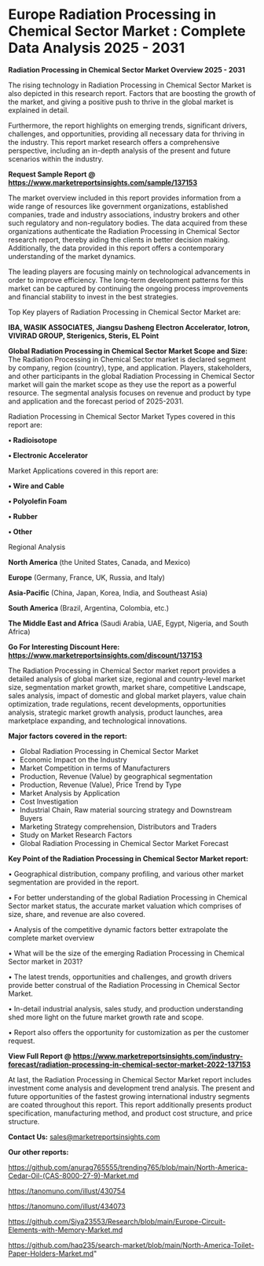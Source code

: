 # Europe Radiation Processing in Chemical Sector Market : Complete Data Analysis 2025 - 2031

<Strong> Radiation Processing in Chemical Sector Market Overview 2025 - 2031</strong>

The rising technology in Radiation Processing in Chemical Sector Market is also depicted in this research report. Factors that are boosting the growth of the market, and giving a positive push to thrive in the global market is explained in detail.

Furthermore, the report highlights on emerging trends, significant drivers, challenges, and opportunities, providing all necessary data for thriving in the industry. This report market research offers a comprehensive perspective, including an in-depth analysis of the present and future scenarios within the industry.

<strong>Request Sample Report @ <a href=https://www.marketreportsinsights.com/sample/137153>https://www.marketreportsinsights.com/sample/137153</a></strong>

The market overview included in this report provides information from a wide range of resources like government organizations, established companies, trade and industry associations, industry brokers and other such regulatory and non-regulatory bodies. The data acquired from these organizations authenticate the Radiation Processing in Chemical Sector research report, thereby aiding the clients in better decision making. Additionally, the data provided in this report offers a contemporary understanding of the market dynamics.

The leading players are focusing mainly on technological advancements in order to improve efficiency. The long-term development patterns for this market can be captured by continuing the ongoing process improvements and financial stability to invest in the best strategies.

Top Key players of Radiation Processing in Chemical Sector Market are:

<strong>IBA, WASIK ASSOCIATES, Jiangsu Dasheng Electron Accelerator, Iotron, VIVIRAD GROUP, Sterigenics, Steris, EL Point</strong>

<strong><b>Global Radiation Processing in Chemical Sector Market Scope and Size:</b></strong>
The Radiation Processing in Chemical Sector market is declared segment by company, region (country), type, and application. Players, stakeholders, and other participants in the global Radiation Processing in Chemical Sector market will gain the market scope as they use the report as a powerful resource. The segmental analysis focuses on revenue and product by type and application and the forecast period of 2025-2031.

Radiation Processing in Chemical Sector Market Types covered in this report are:

<strong>• Radioisotope

• Electronic Accelerator</strong>

Market Applications covered in this report are:

<strong>• Wire and Cable

• Polyolefin Foam

• Rubber

• Other</strong> 

Regional Analysis

<strong>North America</strong> (the United States, Canada, and Mexico)

<strong>Europe</strong> (Germany, France, UK, Russia, and Italy)

<strong>Asia-Pacific</strong> (China, Japan, Korea, India, and Southeast Asia)

<strong>South America</strong> (Brazil, Argentina, Colombia, etc.)

<strong>The Middle East and Africa</strong> (Saudi Arabia, UAE, Egypt, Nigeria, and South Africa)

<strong>Go For Interesting Discount Here: <a href=https://www.marketreportsinsights.com/discount/137153>https://www.marketreportsinsights.com/discount/137153</a></strong>

The Radiation Processing in Chemical Sector market report provides a detailed analysis of global market size, regional and country-level market size, segmentation market growth, market share, competitive Landscape, sales analysis, impact of domestic and global market players, value chain optimization, trade regulations, recent developments, opportunities analysis, strategic market growth analysis, product launches, area marketplace expanding, and technological innovations.

<strong><b>Major factors covered in the report:</b></strong>
<ul>
  <li>Global Radiation Processing in Chemical Sector Market </li>
  <li>Economic Impact on the Industry</li>
  <li>Market Competition in terms of Manufacturers</li>
  <li>Production, Revenue (Value) by geographical segmentation</li>
  <li>Production, Revenue (Value), Price Trend by Type</li>
  <li>Market Analysis by Application</li>
  <li>Cost Investigation</li>
  <li>Industrial Chain, Raw material sourcing strategy and Downstream Buyers</li>
  <li>Marketing Strategy comprehension, Distributors and Traders</li>
  <li>Study on Market Research Factors</li>
  <li>Global Radiation Processing in Chemical Sector Market Forecast</li>
</ul>

<strong><b>Key Point of the Radiation Processing in Chemical Sector Market report:</b></strong>

• Geographical distribution, company profiling, and various other market segmentation are provided in the report.

• For better understanding of the global Radiation Processing in Chemical Sector market status, the accurate market valuation which comprises of size, share, and revenue are also covered.

• Analysis of the competitive dynamic factors better extrapolate the complete market overview

• What will be the size of the emerging Radiation Processing in Chemical Sector market in 2031?

• The latest trends, opportunities and challenges, and growth drivers provide better construal of the Radiation Processing in Chemical Sector Market.

• In-detail industrial analysis, sales study, and production understanding shed more light on the future market growth rate and scope.

• Report also offers the opportunity for customization as per the customer request.

<strong><b>View Full Report @ <a href=https://www.marketreportsinsights.com/industry-forecast/radiation-processing-in-chemical-sector-market-2022-137153>https://www.marketreportsinsights.com/industry-forecast/radiation-processing-in-chemical-sector-market-2022-137153</a></b></strong>


At last, the Radiation Processing in Chemical Sector Market report includes investment come analysis and development trend analysis. The present and future opportunities of the fastest growing international industry segments are coated throughout this report. This report additionally presents product specification, manufacturing method, and product cost structure, and price structure.

<strong>Contact Us:</strong>
sales@marketreportsinsights.com

<strong>Our other reports:</strong>

<a href=https://github.com/anurag765555/trending765/blob/main/North-America-Cedar-Oil-(CAS-8000-27-9)-Market.md>https://github.com/anurag765555/trending765/blob/main/North-America-Cedar-Oil-(CAS-8000-27-9)-Market.md</a>

<a href=https://tanomuno.com/illust/430754>https://tanomuno.com/illust/430754</a>

<a href=https://tanomuno.com/illust/434073>https://tanomuno.com/illust/434073</a>

<a href=https://github.com/Siya23553/Research/blob/main/Europe-Circuit-Elements-with-Memory-Market.md>https://github.com/Siya23553/Research/blob/main/Europe-Circuit-Elements-with-Memory-Market.md</a>

<a href=https://github.com/haq235/search-market/blob/main/North-America-Toilet-Paper-Holders-Market.md>https://github.com/haq235/search-market/blob/main/North-America-Toilet-Paper-Holders-Market.md</a>"
